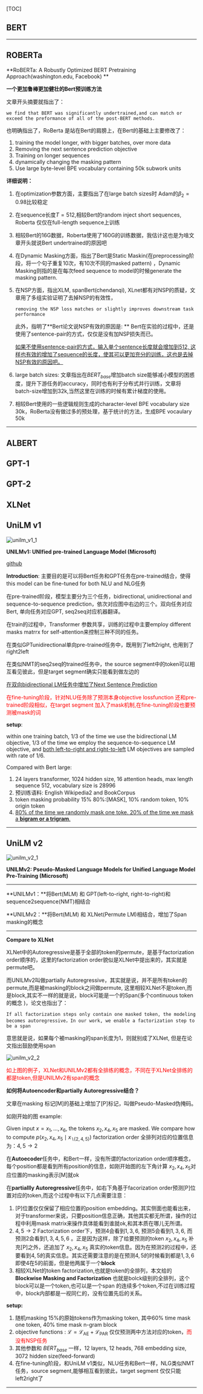 [TOC]

## BERT



------



## ROBERTa

**RoBERTa: A Robustly Optimized BERT Pretraining Approach(washington.edu, Facebook) **

**一个更加鲁棒更加健壮的Bert预训练方法**

文章开头摘要就指出了：

```
we find that BERT was significantly undertrained,and can match or exceed the preformance of all of the post-BERT methods.
```

也明确指出了，RoBerta 是站在Bert的肩膀上，在Bert的基础上主要修改了：

1. training the model longer, with bigger batches, over more data
2. Removing the next sentence prediction objective
3. Training on longer sequences
4. dynamically changing the masking pattern 
5. Use large byte-level BPE vocabulary containing 50k subwork units

**详细说明：**

1. 在optimization参数方面，主要指出了在large batch sizes时 Adam的$\beta_2=0.98$比较稳定

2. 在sequence长度$T=512$,相较Bert的random inject short sequences, Roberta 仅仅在full-length sequence上训练

3. 相较Bert的16G数据，Roberta使用了160G的训练数据，我估计这也是为啥文章开头就说Bert undertrained的原因吧

4. 在Dynamic Masking方面，指出了Bert是Static Maskin(在preprocessing阶段，将一个句子重复10次，有10次不同的masked pattern) ，Dynamic Masking则指的是在每次feed sequence to model的时候generate the masking pattern.

5. 在NSP方面，指出XLM, spanBert(chendanqi), XLnet都有对NSP的质疑，文章用了多组实验证明了去掉NSP的有效性，

   ```
   removing the NSP loss matches or slightly improves downstream task performance
   ```

   此外，指明了**Bert论文说NSP有效的原因是: ** Bert在实验的过程中，还是使用了sentence-pair的方式，仅仅是没有加NSP损失而已。

   <u>如果不使用sentence-pair的方式，输入单个sentence长度就会增加到512, 这样也有效的增加了sequence的长度，使其可以更加充分的训练，这也是去掉NSP有效的原因吧。</u>

6. large batch sizes: 文章指出在$BERT_{base}$增加batch size能够减小模型的困惑度，提升下游任务的accuracy，同时也有利于分布式并行训练，文章将batch-size增加到32k,当然这里在训练的时候有累计梯度的使用。
7. 相较Bert使用的一些逻辑规则生成的character-level BPE vocabulary size 30k，RoBerta没有做过多的预处理，基于统计的方法，生成BPE vocaulary 50k

------



## ALBERT



## GPT-1





## GPT-2



## XLNet







## UniLM v1

![unilm_v1_1](./images/unilm_v1_1.png)

**UNILMv1: UNIfied pre-trained Language Model (Microsoft)**

[github](https://github.com/microsoft/unilm)

**Introduction**: 主要目的是可以将Bert任务和GPT任务在pre-trained结合，使得this model can be fine-tuned for both NLU and NLG任务

在pre-trained阶段，模型主要分为三个任务，bidirectional, unidirectional and sequence-to-sequence prediction，依次对应图中右边的三个。双向任务对应Bert, 单向任务对应GPT, seq2seq对应机器翻译。

在train的过程中，Transformer 参数共享，训练的过程中主要employ different masks matrrx for self-attention来控制三种不同的任务。

在类似GPTunidirectional单向pre-trained任务中，既用到了left2right, 也用到了right2left

在类似NMT的seq2seq的trained任务中，the source segment中的token可以相互看见彼此，但是target segment确实只能看到做左边的

<u>在双向bidirectional LM任务中增加了Next Sentence Prediction</u>

<font color=#FF0000 >在fine-tuning阶段，针对NLU任务除了预测本身objective lossfunction 还和pre-trained阶段相似，在target segment 加入了mask机制,在fine-tuning阶段也要预测被mask的词</font>

**setup**: 

within one training batch, 1/3 of the time we use the bidirectional LM objective, 1/3 of the time we employ the sequence-to-sequence LM objective, and <u>both left-to-right and right-to-left</u> LM objectives are sampled with rate of 1/6.

Compared with Bert large:  

1. 24 layers transformer, 1024 hidden size, 16 attention heads, max length sequence 512, vocabulary size is 28996
2. 预训练语料:  English Wikipedia2 and BookCorpus
3. token masking probability 15%    80%:[MASK], 10% random token, 10% origin token
4. <u>80% of the time we randomly mask one toke.  20% of the time we mask a **bigram or a trigram**.</u>

------



## UniLM v2

![unilm_v2_1](./images/unilm_v2_1.png)

**UNILMv2: Pseudo-Masked Language Models for Unified Language Model Pre-Training (Microsoft)**

------

**UNILMv1：**将Bert(MLM) 和 GPT(left-to-right, right-to-right)和sequence2sequence(NMT)相结合

**UNILMv2：**将Bert(MLM) 和 XLNet(Permute LM)相结合，增加了Span masking的概念

------
 **Compare to XLNet**

XLNet中的Autoregressive是基于全部的token的permute，是基于factorization order顺序的，这里的factorization order貌似是XLNet中提出来的，其实就是permute吧。

而UNILMv2叫做partially Autoregressive，其实就是说，并不是所有token的permute,而是被masking的block之间做permute, 这里相较XLNet不是token,而是block,其实不一样的就是说，block可能是一个的Span(多个continuous token的概念 )，论文也指出了：

```
If all factorization steps only contain one masked token, the modeling becomes autoregressive，In our work, we enable a factorization step to be a span
```

意思就是说，如果每个被masking的span长度为1，则就别成了XLNet, 但是在论文指出鼓励使用span

![unilm_v2_2](./images/unilm_v2_2.png)

<font color=#FF0000 >如上图的例子，XLNet和UNILMv2都有全排练的概念，不同在于XLNet全排练的都是token,但是UNILMv2有span的概念</font>

**如何将Autoencoder和partially Autoregressive结合？**

文章在masking 标记[M]的基础上增加了[P]标记，叫做Pseudo-Masked伪掩码。

如刚开始的图 example:  

Given input $x = x_1,...,x_6$, the tokens $x_2,x_4,x_5$ are masked.  We compare how to compute $p\left(x_{2}, x_{4}, x_{5} \mid x_{\backslash\{2,4,5\}}\right)$ factorization order 全排列对应的位置信息为：$4,5\rightarrow 2$

在**Autoecoder**任务中，和Bert一样，没有所谓的factorization order顺序概念，每个position都是看到所有position的信息，如刚开始图的左下角计算 $x_2,x_4,x_5$对应位置的masking表示[M]就ok

在**partiallly Autoregressive**任务中，如右下角基于facorization order预测[P]位置对应的token,而这个过程中有以下几点需要注意：

1. [P]位置仅仅保留了相应位置的position embedding。其实侧面也能看出来，对于transformer来说，只要position信息正确，其他其实都无所谓，操作的过程中利用mask matrix来操作具体能看到谁就ok,和其本质在哪儿无所谓。
2. $4,5\rightarrow 2$ Factorization order下，预测4会看到$1,3,6$, 预测5会看到$1,3,6$, 而预测2会看到$1,3,4,5,6$ 。正是因为这样，除了给要预测的token $x_2,x_4,x_5$ 补充[P]之外，还追加了 $x_2,x_4,x_5$  真实的token信息。因为在预测2的过程中，还要看到$4,5$的真实信息。其实还需要注意的是在预测$4,5$的时候看到都是$1,3,6$ 即使4在5的前面，但是他两属于一个**block**
3. 相较XLNet的token factorization,也就是token的全排列，本文给的**Blockwise Masking and Factorization** 也就是bolck级别的全排列，这个block可以是一个token,也可以是一个span 的连续多个token,不过在训练过程中，block内部都是一视同仁的，没有位置先后的关系。

**setup:**

1. 随机masking 15%的原始tokens作为masking token, 其中60% time mask one token, 40% time mask n-gram block
2. objective functions : $\mathcal{L}=\mathcal{L}_{\mathrm{AE}}+\mathcal{L}_{\mathrm{PAR}}$ 仅仅预测两中方法对应的token，<font color=#FF0000 >而没有NSP任务</font>
3. 其他参数和 $BERT_{base}$ 一样，12 layers,  12 heads, 768 embedding size, 3072 hidden size(feed-forward)
4. 在fine-tuning阶段，和UniLM v1类似，NLU任务和Bert一样，NLG类似NMT任务，source segment,能够相互看到彼此，target segment 仅仅只能left2right了

------



